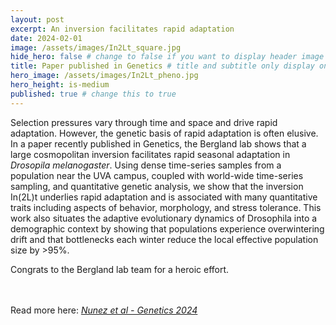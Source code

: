 ```yaml
---
layout: post
excerpt: An inversion facilitates rapid adaptation
date: 2024-02-01
image: /assets/images/In2Lt_square.jpg
hide_hero: false # change to false if you want to display header image
title: Paper published in Genetics # title and subtitle only display on hero
hero_image: /assets/images/In2Lt_pheno.jpg
hero_height: is-medium
published: true # change this to true
---
```


Selection pressures vary through time and space and drive rapid adaptation. However, the genetic basis of rapid adaptation is often elusive. In a paper recently published in Genetics, the Bergland lab shows that a large cosmopolitan inversion facilitates rapid seasonal adaptation in <i>Drosopila melanogaster</i>. Using dense time-series samples from a population near the UVA campus, coupled with world-wide time-series sampling, and quantitative genetic analysis, we show that the inversion In(2L)t underlies rapid adaptation and is associated with many quantitative traits including aspects of behavior, morphology, and stress tolerance. This work also situates the adaptive evolutionary dynamics of Drosophila into a demographic context by showing that populations experience overwintering drift and that bottlenecks each winter reduce the local effective population size by >95%.

Congrats to the Bergland lab team for a heroic effort.

<br><br>
Read more here: [_Nunez et al - Genetics 2024_](/assets/pdfs/Nunez_etal_2024.pdf)
<br><br>
